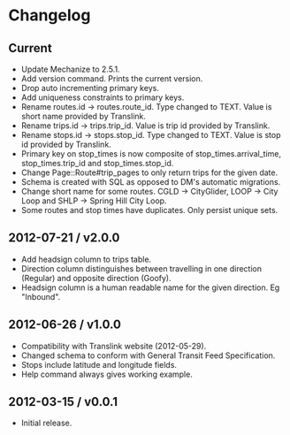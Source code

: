 # Changelog

## Current

* Update Mechanize to 2.5.1.
* Add version command. Prints the current version.
* Drop auto incrementing primary keys.
* Add uniqueness constraints to primary keys.
* Rename routes.id -> routes.route_id. Type changed to TEXT. Value is short name provided by Translink.
* Rename trips.id -> trips.trip_id. Value is trip id provided by Translink.
* Rename stops.id -> stops.stop_id. Type changed to TEXT. Value is stop id provided by Translink.
* Primary key on stop_times is now composite of stop_times.arrival_time, stop_times.trip_id and stop_times.stop_id.
* Change Page::Route#trip_pages to only return trips for the given date.
* Schema is created with SQL as opposed to DM's automatic migrations.
* Change short name for some routes. CGLD -> CityGlider, LOOP -> City Loop and SHLP -> Spring Hill City Loop.
* Some routes and stop times have duplicates. Only persist unique sets.

## 2012-07-21 / v2.0.0

* Add headsign column to trips table.
* Direction column distinguishes between travelling in one direction (Regular)
  and opposite direction (Goofy).
* Headsign column is a human readable name for the given direction. Eg "Inbound".

## 2012-06-26 / v1.0.0

* Compatibility with Translink website (2012-05-29).
* Changed schema to conform with General Transit Feed Specification.
* Stops include latitude and longitude fields.
* Help command always gives working example.

## 2012-03-15 / v0.0.1

* Initial release.

